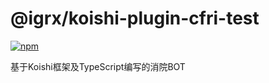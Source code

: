 # @igrx/koishi-plugin-cfri-test

[![npm](https://img.shields.io/npm/v/@igrx/koishi-plugin-cfri-test?style=flat-square)](https://www.npmjs.com/package/@igrx/koishi-plugin-cfri-test)

基于Koishi框架及TypeScript编写的消院BOT

